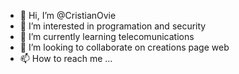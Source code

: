 - 👋 Hi, I’m @CristianOvie
- 👀 I’m interested in programation and security
- 🌱 I’m currently learning telecomunications 
- 💞️ I’m looking to collaborate on creations page web 
- 📫 How to reach me ...

<!---
CristianOvie/CristianOvie is a ✨ special ✨ repository because its `README.md` (this file) appears on your GitHub profile.
You can click the Preview link to take a look at your changes.
--->
